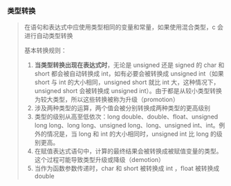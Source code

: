 ### 类型转换

> 在语句和表达式中应使用类型相同的变量和常量，如果使用混合类型，c 会进行自动类型转换
>
> 基本转换规则：
>
> 1. **当类型转换出现在表达式时**，无论是 unsigned 还是 signed 的 char 和 short 都会被自动转换成 int，如有必要会被转换成 unsigned int（如果 short 与 int 的大小相同，unsigned short 就比 int 大，这种情况下，unsigned short 会被转换成 unsigned int）。由于都是从较小类型转换为较大类型，所以这些转换被称为升级（promotion）
> 2. 涉及两种类型的运算，两个值会被分别转换成两种类型的更高级别
> 3. 类型的级别从高至低依次：long double、double、float、unsigned long long、long long、unsigned long、long、unsigned int、int。例外的情况是，当 long 和 int  的大小相同时，unsigned int 比 long 的级别更高。
> 4. 在赋值表达式语句中，计算的最终结果会被转换成被赋值变量的类型。这个过程可能导致类型升级或降级（demotion）
> 5. 当作为函数参数传递时，char 和 short 被转换成 int ，float 被转换成 double

